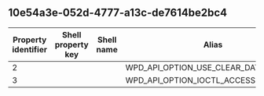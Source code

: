 ## 10e54a3e-052d-4777-a13c-de7614be2bc4

Property identifier | Shell property key | Shell name | Alias
--- | --- | --- | ---
2 |  |  | WPD_API_OPTION_USE_CLEAR_DATA_STREAM
3 |  |  | WPD_API_OPTION_IOCTL_ACCESS

